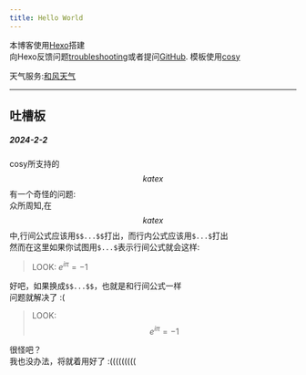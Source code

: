 ```yaml
---
title: Hello World
---
```

本博客使用[Hexo](https://hexo.io/)搭建  
向Hexo反馈问题[troubleshooting](https://hexo.io/docs/troubleshooting.html)或者提问[GitHub](https://github.com/hexojs/hexo/issues).
模板使用[cosy](https://mozzie.cn/posts/59577/)

天气服务:[和风天气](https://dev.qweather.com/docs/start/)

---
## 吐槽板
##### 2024-2-2
cosy所支持的$$katex$$有一个奇怪的问题:  
众所周知,在$$katex$$中,行间公式应该用`$$...$$`打出，而行内公式应该用`$...$`打出  
然而在这里如果你试图用`$...$`表示行间公式就会这样:  
> LOOK: $e^{i \pi}=-1$

好吧，如果换成`$$...$$`，也就是和行间公式一样  
问题就解决了 :(  
> LOOK: $$e^{i \pi}=-1$$

很怪吧？  
我也没办法，将就着用好了 :(((((((((  

